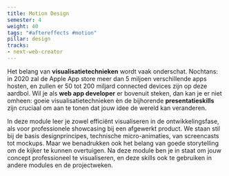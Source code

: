 ```yaml
---
title: Motion Design
semester: 4
weight: 40
tags: "#aftereffects #motion"
pillar: design
tracks:
- next-web-creator
---
```


Het belang van **visualisatietechnieken** wordt vaak onderschat. Nochtans: in 2020 zal de Apple App store meer dan 5 miljoen verschillende apps hosten, en zullen er 50 tot 200 miljard connected devices zijn op deze aardbol. Wil je als **web app developer** er bovenuit steken, dan kan je er niet omheen: goeie visualisatietechnieken èn de bijhorende **presentatieskills** zijn cruciaal om aan te tonen dat jouw idee de wereld kan veranderen.

In deze module leer je zowel efficiënt visualiseren in de ontwikkelingsfase, als voor professionele showcasing bij een afgewerkt product. We staan stil bij de basis designprincipes, technische micro-animaties, van screencasts tot mockups. Maar we benadrukken ook het belang van goede storytelling om de kijker te kunnen overtuigen. Na deze module ben je in staat om jouw concept professioneel te visualiseren, en deze skills ook te gebruiken in andere modules en de projectweken.